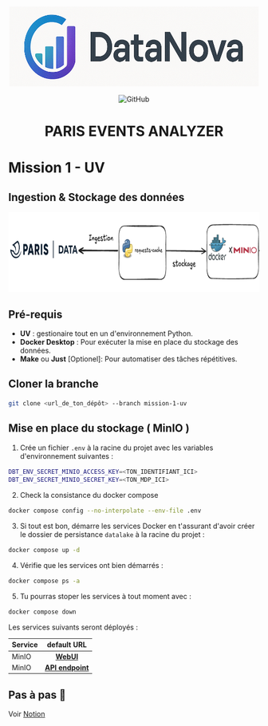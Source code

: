 <div align="center">

<img src="images/datanova-logo.png" alt="logo" width="500" height="160">

![GitHub](https://img.shields.io/github/license/CAprogs/paris-events-analyzer?color=blue)

# PARIS EVENTS ANALYZER

</div>

# Mission 1 - UV

## Ingestion & Stockage des données

<div align="center">

<img src="images/ingestion.png" alt="archi" width="700" height="160">

</div>

## Pré-requis

-   **UV** : gestionaire tout en un d'environnement Python.
-   **Docker Desktop** : Pour exécuter la mise en place du stockage des données.
-   **Make** ou **Just** [Optionel]: Pour automatiser des tâches répétitives.

## Cloner la branche

```bash
git clone <url_de_ton_dépôt> --branch mission-1-uv
```

## Mise en place du stockage ( MinIO )

1. Crée un fichier `.env` à la racine du projet avec les variables d'environnement suivantes :

```bash
DBT_ENV_SECRET_MINIO_ACCESS_KEY=<TON_IDENTIFIANT_ICI>
DBT_ENV_SECRET_MINIO_SECRET_KEY=<TON_MDP_ICI>
```

2. Check la consistance du docker compose

```bash
docker compose config --no-interpolate --env-file .env
```

3. Si tout est bon, démarre les services Docker en t'assurant d'avoir créer le dossier de persistance `datalake` à la racine du projet :

```bash
docker compose up -d
```

4. Vérifie que les services ont bien démarrés :

```bash
docker compose ps -a
```

5. Tu pourras stoper les services à tout moment avec :

```bash
docker compose down
```

Les services suivants seront déployés :

| Service |                default URL                |
| :------ | :---------------------------------------: |
| MinIO   |    [**WebUI**](http://localhost:9001)     |
| MinIO   | [**API endpoint**](http://localhost:9000) |

## Pas à pas 🐢

Voir [Notion](https://tough-cyclone-37b.notion.site/Mission-1-uv-20ac1cee419a8063973ec600d7295224)
